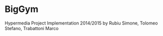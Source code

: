 # BigGym
Hypermedia Project Implementation 2014/2015 by Rubiu Simone, Tolomeo Stefano, Trabattoni Marco 
